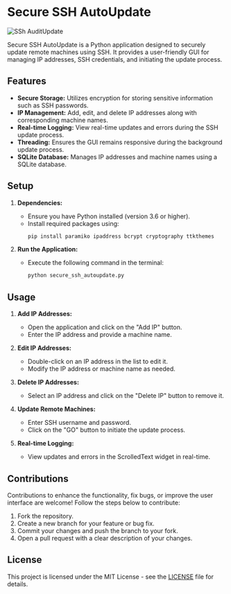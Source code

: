 # Secure SSH AutoUpdate
![SSh AuditUpdate](https://github.com/cruzcg/SSh-AutoUpdate/assets/64936909/72f389a4-b128-4e96-a26b-bb44feb4ac7c)


Secure SSH AutoUpdate is a Python application designed to securely update remote machines using SSH. It provides a user-friendly GUI for managing IP addresses, SSH credentials, and initiating the update process.

## Features

- **Secure Storage:** Utilizes encryption for storing sensitive information such as SSH passwords.
- **IP Management:** Add, edit, and delete IP addresses along with corresponding machine names.
- **Real-time Logging:** View real-time updates and errors during the SSH update process.
- **Threading:** Ensures the GUI remains responsive during the background update process.
- **SQLite Database:** Manages IP addresses and machine names using a SQLite database.

## Setup

1. **Dependencies:**
   - Ensure you have Python installed (version 3.6 or higher).
   - Install required packages using:
     ```bash
     pip install paramiko ipaddress bcrypt cryptography ttkthemes
     ```

2. **Run the Application:**
   - Execute the following command in the terminal:
     ```bash
     python secure_ssh_autoupdate.py
     ```

## Usage

1. **Add IP Addresses:**
   - Open the application and click on the "Add IP" button.
   - Enter the IP address and provide a machine name.

2. **Edit IP Addresses:**
   - Double-click on an IP address in the list to edit it.
   - Modify the IP address or machine name as needed.

3. **Delete IP Addresses:**
   - Select an IP address and click on the "Delete IP" button to remove it.

4. **Update Remote Machines:**
   - Enter SSH username and password.
   - Click on the "GO" button to initiate the update process.

5. **Real-time Logging:**
   - View updates and errors in the ScrolledText widget in real-time.

## Contributions

Contributions to enhance the functionality, fix bugs, or improve the user interface are welcome! Follow the steps below to contribute:

1. Fork the repository.
2. Create a new branch for your feature or bug fix.
3. Commit your changes and push the branch to your fork.
4. Open a pull request with a clear description of your changes.

## License

This project is licensed under the MIT License - see the [LICENSE](LICENSE) file for details.

